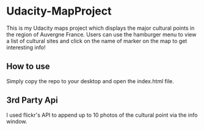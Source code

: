 # Udacity-MapProject

This is my Udacity maps project which displays the major cultural points in the region of Auvergne France. 
Users can use the hamburger menu to view a list of cultural sites and click on the name of marker on the map to get 
interesting info!

## How to use

Simply copy the repo to your desktop and open the index.html file.

## 3rd Party Api

I used flickr's API to append up to 10 photos of the cultural point via the info window.

